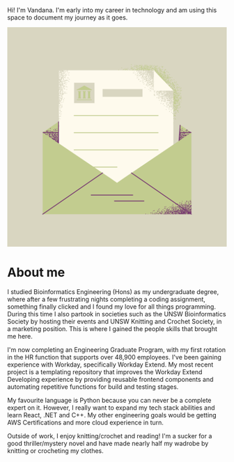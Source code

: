 Hi! I'm Vandana. I'm early into my career in technology and am using this space to document my journey as it goes. 

![Obligatory icon image](/public/mail.png)

# About me

I studied Bioinformatics Engineering (Hons) as my undergraduate degree, where after a few frustrating nights completing a coding assignment, something finally clicked and I found my love for all things programming. During this time I also partook in societies such as the UNSW Bioinformatics Society by hosting their events and UNSW Knitting and Crochet Society, in a marketing position. This is where I gained the people skills that brought me here.  

I'm now completing an Engineering Graduate Program, with my first rotation in the HR function that supports over 48,900 employees. I've been gaining experience with Workday, specifically Workday Extend. My most recent project is a templating repository that improves the Workday Extend Developing experience by providing reusable frontend components and automating repetitive functions for build and testing stages. 

My favourite language is Python because you can never be a complete expert on it. However, I really want to expand my tech stack abilities and learn React, .NET and C++. My other engineering goals would be getting AWS Certifications and more cloud experience in turn. 

Outside of work, I enjoy knitting/crochet and reading! I'm a sucker for a good thriller/mystery novel and have made nearly half my wadrobe by knitting or crocheting my clothes. 
